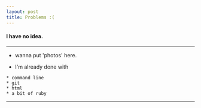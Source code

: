 ```yaml
---
layout: post
title: Problems :(
---
```


#### I have no idea.

***



* wanna put 'photos' here.

* I'm already done with

```
* command line
* git
* html
* a bit of ruby
```




***

